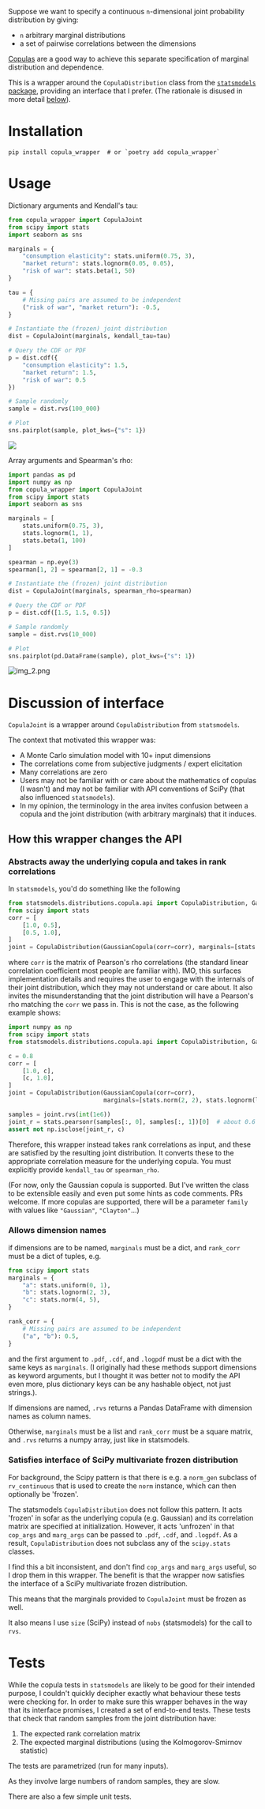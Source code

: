 Suppose we want to specify a continuous `n`-dimensional joint probability distribution by giving:

- `n` arbitrary marginal distributions
- a set of pairwise correlations between the dimensions

[Copulas](https://www.mathworks.com/help/stats/copulas-generate-correlated-samples.html) are a good way to achieve this separate specification of marginal distribution and dependence.

This is a wrapper around the ``CopulaDistribution`` class from the [`statsmodels` package](https://www.statsmodels.org/), providing an interface that I prefer. (The rationale is disused in more detail [below](#discussion-of-interface)).
# Installation

```shell
pip install copula_wrapper  # or `poetry add copula_wrapper`
```
# Usage

Dictionary arguments and Kendall's tau:

```python
from copula_wrapper import CopulaJoint
from scipy import stats
import seaborn as sns

marginals = {
    "consumption elasticity": stats.uniform(0.75, 3),
    "market return": stats.lognorm(0.05, 0.05),
    "risk of war": stats.beta(1, 50)
}

tau = {
    # Missing pairs are assumed to be independent
    ("risk of war", "market return"): -0.5,
}

# Instantiate the (frozen) joint distribution
dist = CopulaJoint(marginals, kendall_tau=tau)

# Query the CDF or PDF
p = dist.cdf({
    "consumption elasticity": 1.5,
    "market return": 1.5,
    "risk of war": 0.5
})

# Sample randomly
sample = dist.rvs(100_000)

# Plot
sns.pairplot(sample, plot_kws={"s": 1})
```
![](plot1.png)

Array arguments and Spearman's rho:

```python
import pandas as pd
import numpy as np
from copula_wrapper import CopulaJoint
from scipy import stats
import seaborn as sns

marginals = [
    stats.uniform(0.75, 3),
    stats.lognorm(1, 1),
    stats.beta(1, 100)
]

spearman = np.eye(3)
spearman[1, 2] = spearman[2, 1] = -0.3

# Instantiate the (frozen) joint distribution
dist = CopulaJoint(marginals, spearman_rho=spearman)

# Query the CDF or PDF
p = dist.cdf([1.5, 1.5, 0.5])

# Sample randomly
sample = dist.rvs(10_000)

# Plot
sns.pairplot(pd.DataFrame(sample), plot_kws={"s": 1})
```
![img_2.png](plot2.png)

# Discussion of interface

``CopulaJoint`` is a wrapper around ``CopulaDistribution`` from ``statsmodels``.

The context that motivated this wrapper was:
- A Monte Carlo simulation model with 10+ input dimensions
- The correlations come from subjective judgments / expert elicitation
- Many correlations are zero
- Users may not be familiar with or care about the mathematics of copulas (I wasn't) and may not be familiar with API conventions of SciPy (that also influenced `statsmodels`).
- In my opinion, the terminology in the area invites confusion between a copula and the joint distribution (with arbitrary marginals) that it induces.

## How this wrapper changes the API

### Abstracts away the underlying copula and takes in rank correlations
In ``statsmodels``, you'd do something like the following

```python
from statsmodels.distributions.copula.api import CopulaDistribution, GaussianCopula
from scipy import stats
corr = [
	[1.0, 0.5],
	[0.5, 1.0],
]
joint = CopulaDistribution(GaussianCopula(corr=corr), marginals=[stats.beta(2,2), stats.norm()])
```

where ``corr`` is the matrix of Pearson's rho correlations (the standard linear correlation coefficient most people are familiar with). IMO, this surfaces implementation details and requires the user to engage with the internals of their joint distribution, which they may not understand or care about. It also invites the misunderstanding that the joint distribution will have a Pearson's rho matching the ``corr`` we pass in. This is not the case, as the following example shows:

```python
import numpy as np
from scipy import stats
from statsmodels.distributions.copula.api import CopulaDistribution, GaussianCopula

c = 0.8
corr = [
    [1.0, c],
    [c, 1.0],
]
joint = CopulaDistribution(GaussianCopula(corr=corr),
                           marginals=[stats.norm(2, 2), stats.lognorm(loc=0, s=1)])

samples = joint.rvs(int(1e6))
joint_r = stats.pearsonr(samples[:, 0], samples[:, 1])[0]  # about 0.6
assert not np.isclose(joint_r, c)
```

Therefore, this wrapper instead takes rank correlations as input, and these are satisfied by the resulting joint distribution. It converts these to the appropriate correlation measure for the underlying copula. You must explicitly provide ``kendall_tau`` or ``spearman_rho``.

(For now, only the Gaussian copula is supported. But I've written the class to be extensible easily and even put some hints as code comments. PRs welcome. If more copulas are supported, there will be a parameter ``family`` with values like ``"Gaussian"``, ``"Clayton"``...)

### Allows dimension names
if dimensions are to be named, ``marginals`` must be a dict, and ``rank_corr`` must be a dict
of tuples, e.g.

```python
from scipy import stats
marginals = {
	"a": stats.uniform(0, 1),
	"b": stats.lognorm(2, 3),
	"c": stats.norm(4, 5),
}

rank_corr = {
	# Missing pairs are assumed to be independent
	("a", "b"): 0.5,
}
```

and the first argument to ``.pdf``, ``.cdf``, and ``.logpdf`` must be a dict with the same keys as ``marginals``.
(I originally had these methods support dimensions as keyword arguments, but I thought it was better not to
modify the API even more, plus dictionary keys can be any hashable object, not just strings.).

If dimensions are named,
``.rvs`` returns a Pandas DataFrame with dimension names as column names. 

Otherwise, ``marginals`` must be a list and ``rank_corr`` must be a square matrix, and ``.rvs``
returns a numpy array, just like in statsmodels.

### Satisfies interface of SciPy multivariate frozen distribution
For background, the Scipy pattern is that there is e.g. a ``norm_gen`` subclass of ``rv_continuous`` that is used to create the
``norm`` instance, which can then optionally be 'frozen'.

The statsmodels ``CopulaDistribution`` does not follow this pattern. It acts 'frozen' in sofar
as the underlying copula (e.g. Gaussian) and its correlation matrix are specified at
initialization. However, it acts 'unfrozen' in that ``cop_args`` and ``marg_args`` can
be passed to ``.pdf``, ``.cdf``, and ``.logpdf``. As a result, ``CopulaDistribution`` does not subclass
any of the ``scipy.stats`` classes.

I find this a bit inconsistent, and don't find ``cop_args`` and ``marg_args`` useful, so I
drop them in this wrapper.	The benefit is that the wrapper now satisfies the interface of
a SciPy multivariate frozen distribution.

This means that the marginals provided to ``CopulaJoint`` must be frozen as well.

It also means I use `size` (SciPy) instead of `nobs` (statsmodels) for the call to `rvs`. 

# Tests

While the copula tests in `statsmodels` are likely to be good for their intended purpose, I couldn't quickly decipher
exactly what behaviour these tests were checking for. In order to make sure this wrapper behaves in the way that its
interface promises, I created a set of end-to-end tests. These tests that check that random samples from the
joint distribution have:

1. The expected rank correlation matrix
2. The expected marginal distributions (using the Kolmogorov-Smirnov statistic)

The tests are parametrized (run for many inputs). 

As they involve large numbers of random samples, they are slow.

There are also a few simple unit tests.
